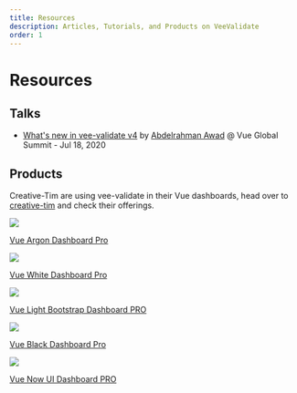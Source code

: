 ```yaml
---
title: Resources
description: Articles, Tutorials, and Products on VeeValidate
order: 1
---
```


# Resources

## Talks

- [What's new in vee-validate v4](https://youtu.be/_r6PjzFLbqw) by [Abdelrahman Awad](https://twitter.com/logaretm) @ Vue Global Summit - Jul 18, 2020

## Products

Creative-Tim are using vee-validate in their Vue dashboards, head over to [creative-tim](https://www.creative-tim.com/templates/vuejs?ref=vee-validate) and check their offerings.

<div class="mt-8 grid grid-cols-2 gap-x-4 gap-y-4">
  <a class="block dark-mode:bg-black bg-gray-100 p-4 rounded-lg overflow-hidden" href="https://www.creative-tim.com/product/vue-argon-dashboard-pro?ref=vee-validate" target="_blank" rel="noopener">
    <div class="relative w-full h-64">
      <img src="https://s3.amazonaws.com/creativetim_bucket/products/159/original/opt_adp_vue_thumbnail.jpg?1557130295" class="w-full h-full inset-0 absolute object-contain">
    </div>
    <p class="text-lg font-bold text-center mt-4">Vue Argon Dashboard Pro</p>
  </a>

  <a class="block dark-mode:bg-black bg-gray-100 p-4 rounded-lg overflow-hidden" href="https://www.creative-tim.com/product/vue-white-dashboard-pro?ref=vee-validate" target="_blank" rel="noopener">
    <div class="relative w-full h-64">
      <img src="https://s3.amazonaws.com/creativetim_bucket/products/261/original/opt_wdp_vue_thumbnail.jpg?1576152737" class="w-full h-full inset-0 absolute object-contain">
    </div>
    <p class="text-lg font-bold text-center mt-4">Vue White Dashboard Pro</p>
  </a>

  <a class="block dark-mode:bg-black bg-gray-100 p-4 rounded-lg overflow-hidden" href="https://www.creative-tim.com/product/vue-light-bootstrap-dashboard-pro?ref=vee-validate" target="_blank" rel="noopener">
    <div class="relative w-full h-64">
      <img src="https://s3.amazonaws.com/creativetim_bucket/products/69/original/opt_lbdp_vue_thumbnail.jpg?1534959576" class="w-full h-full inset-0 absolute object-contain">
    </div>
    <p class="text-lg font-bold text-center mt-4">Vue Light Bootstrap Dashboard PRO</p>
  </a>

  <a class="block dark-mode:bg-black bg-gray-100 p-4 rounded-lg overflow-hidden" href="https://www.creative-tim.com/product/vue-black-dashboard-pro?ref=vee-validate" target="_blank" rel="noopener">
    <div class="relative w-full h-64">
      <img src="https://s3.amazonaws.com/creativetim_bucket/products/135/original/opt_bdp_vue_thumbnail_%285%29.jpg?1571054798" class="w-full h-full inset-0 absolute object-contain">
    </div>
    <p class="text-lg font-bold text-center mt-4">Vue Black Dashboard Pro</p>
  </a>

  <a class="block dark-mode:bg-black bg-gray-100 p-4 rounded-lg overflow-hidden" href="https://www.creative-tim.com/product/vue-now-ui-dashboard-pro?ref=vee-validate" target="_blank" rel="noopener">
    <div class="relative w-full h-64">
      <img src="https://s3.amazonaws.com/creativetim_bucket/products/79/original/opt_nudp_vue_thumbnail.jpg?1534959600" class="w-full h-full inset-0 absolute object-contain">
    </div>
    <p class="text-lg font-bold text-center mt-4">Vue Now UI Dashboard PRO</p>
  </a>
</div>
